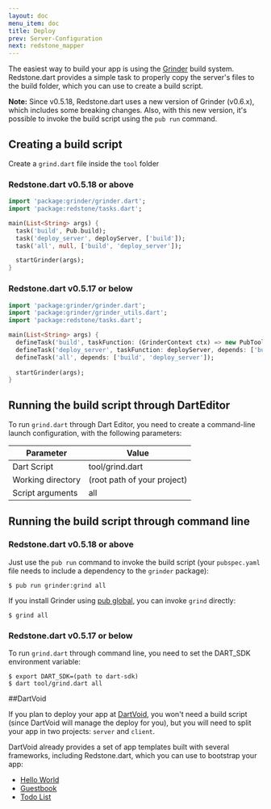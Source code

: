 ```yaml
---
layout: doc
menu_item: doc
title: Deploy
prev: Server-Configuration
next: redstone_mapper
---
```

The easiest way to build your app is using the [Grinder](http://pub.dartlang.org/packages/grinder) build system. Redstone.dart provides a simple task to properly copy the server's files to the build folder, which you can use to create a build script.

**Note:** Since v0.5.18, Redstone.dart uses a new version of Grinder (v0.6.x), which includes some breaking changes. Also, with this new version, it's possible to invoke the build script using the `pub run` command. 

## Creating a build script

Create a `grind.dart` file inside the `tool` folder

### Redstone.dart v0.5.18 or above

```dart
import 'package:grinder/grinder.dart';
import 'package:redstone/tasks.dart';

main(List<String> args) {
  task('build', Pub.build);
  task('deploy_server', deployServer, ['build']);
  task('all', null, ['build', 'deploy_server']);

  startGrinder(args);
}
```

### Redstone.dart v0.5.17 or below

```dart
import 'package:grinder/grinder.dart';
import 'package:grinder/grinder_utils.dart';
import 'package:redstone/tasks.dart';

main(List<String> args) {
  defineTask('build', taskFunction: (GrinderContext ctx) => new PubTools().build(ctx));
  defineTask('deploy_server', taskFunction: deployServer, depends: ['build']);
  defineTask('all', depends: ['build', 'deploy_server']);
  
  startGrinder(args);
}
```

## Running the build script through DartEditor

To run `grind.dart` through Dart Editor, you need to create a command-line launch configuration, with the following parameters:

Parameter         | Value
------------------|----------
Dart Script       | tool/grind.dart
Working directory | (root path of your project)
Script arguments  | all

## Running the build script through command line

### Redstone.dart v0.5.18 or above

Just use the `pub run` command to invoke the build script (your `pubspec.yaml` file needs to include a dependency to the `grinder` package):

```
$ pub run grinder:grind all
```

If you install Grinder using [pub global](https://www.dartlang.org/tools/pub/cmd/pub-global.html), you can invoke `grind` directly:

```
$ grind all
```

### Redstone.dart v0.5.17 or below

To run `grind.dart` through command line, you need to set the DART_SDK environment variable:

```
$ export DART_SDK=(path to dart-sdk)
$ dart tool/grind.dart all
```

##DartVoid

If you plan to deploy your app at [DartVoid](http://www.dartvoid.com/), you won't need a build script (since DartVoid will manage the deploy for you), but you will need to split your app in two projects: `server` and `client`.

DartVoid already provides a set of app templates built with several frameworks, including Redstone.dart, which you can use to bootstrap your app:

* [Hello World](https://github.com/DartTemplates/Redstone-Hello)
* [Guestbook](https://github.com/DartTemplates/Redstone-Guestbook)
* [Todo List](https://github.com/DartTemplates/Redstone-Angular-Todo)